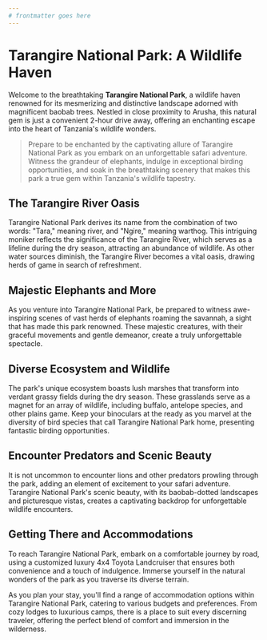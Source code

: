 ```yaml
---
# frontmatter goes here
---
```


# Tarangire National Park: A Wildlife Haven

Welcome to the breathtaking **Tarangire National Park**, a wildlife haven renowned for its mesmerizing and distinctive landscape adorned with magnificent baobab trees. Nestled in close proximity to Arusha, this natural gem is just a convenient 2-hour drive away, offering an enchanting escape into the heart of Tanzania's wildlife wonders.

> Prepare to be enchanted by the captivating allure of Tarangire National Park as you embark on an unforgettable safari adventure. Witness the grandeur of elephants, indulge in exceptional birding opportunities, and soak in the breathtaking scenery that makes this park a true gem within Tanzania's wildlife tapestry.

## The Tarangire River Oasis

Tarangire National Park derives its name from the combination of two words: "Tara," meaning river, and "Ngire," meaning warthog. This intriguing moniker reflects the significance of the Tarangire River, which serves as a lifeline during the dry season, attracting an abundance of wildlife. As other water sources diminish, the Tarangire River becomes a vital oasis, drawing herds of game in search of refreshment.

## Majestic Elephants and More

As you venture into Tarangire National Park, be prepared to witness awe-inspiring scenes of vast herds of elephants roaming the savannah, a sight that has made this park renowned. These majestic creatures, with their graceful movements and gentle demeanor, create a truly unforgettable spectacle.

## Diverse Ecosystem and Wildlife

The park's unique ecosystem boasts lush marshes that transform into verdant grassy fields during the dry season. These grasslands serve as a magnet for an array of wildlife, including buffalo, antelope species, and other plains game. Keep your binoculars at the ready as you marvel at the diversity of bird species that call Tarangire National Park home, presenting fantastic birding opportunities.

## Encounter Predators and Scenic Beauty

It is not uncommon to encounter lions and other predators prowling through the park, adding an element of excitement to your safari adventure. Tarangire National Park's scenic beauty, with its baobab-dotted landscapes and picturesque vistas, creates a captivating backdrop for unforgettable wildlife encounters.

## Getting There and Accommodations

To reach Tarangire National Park, embark on a comfortable journey by road, using a customized luxury 4x4 Toyota Landcruiser that ensures both convenience and a touch of indulgence. Immerse yourself in the natural wonders of the park as you traverse its diverse terrain.

As you plan your stay, you'll find a range of accommodation options within Tarangire National Park, catering to various budgets and preferences. From cozy lodges to luxurious camps, there is a place to suit every discerning traveler, offering the perfect blend of comfort and immersion in the wilderness.

